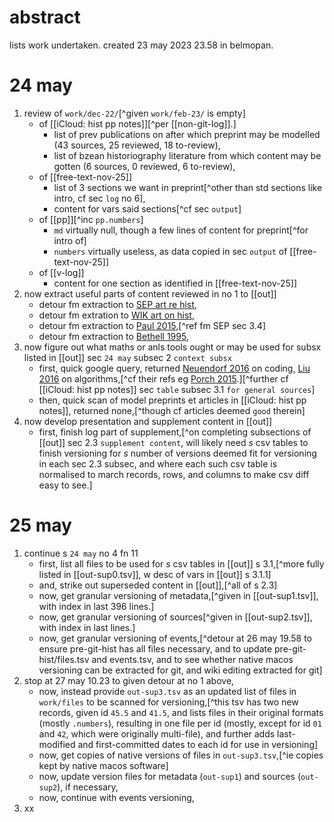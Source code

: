 # abstract

lists work undertaken. created 23 may 2023 23.58 in belmopan.

# 24 may

1. review of `work/dec-22/`[^given `work/feb-23/` is empty]
    - of [[iCloud: hist pp notes]][^per [[non-git-log]].]
        - list of prev publications on after which preprint may be modelled (43 sources, 25 reviewed, 18 to-review),
        - list of bzean historiography literature from which content may be gotten (6 sources, 0 reviewed, 6 to-review),
    - of [[free-text-nov-25]]
        - list of 3 sections we want in preprint[^other than std sections like intro, cf sec `log` no 6],
        - content for vars said sections[^cf sec `output`]
    - of [[pp]][^inc `pp.numbers`]
        - `md` virtually null, though a few lines of content for preprint[^for intro of]
        - `numbers` virtually useless, as data copied in sec `output` of [[free-text-nov-25]]
    - of [[v-log]]
        - content for one section as identified in [[free-text-nov-25]]
2. now extract useful parts of content reviewed in no 1 to [[out]]
    - detour fm extraction to [SEP art re hist](https://plato.stanford.edu/entries/history/),
    - detour fm extration to [WIK art on hist](https://en.wikipedia.org/wiki/Outline_of_history),
    - detour fm extraction to [Paul 2015](https://www.routledge.com/Key-Issues-in-Historical-Theory/Paul/p/book/9781138802735),[^ref fm SEP sec 3.4]
    - detour fm extraction to [Bethell 1995](https://doi.org/10.1017/CHOL9780521395250),
3. now figure out what maths or anls tools ought or may be used for subsx listed in [[out]] sec `24 may` subsec 2 `context subsx`
    - first, quick google query, returned [Neuendorf 2016](https://us.sagepub.com/en-us/nam/the-content-analysis-guidebook/book234078) on coding, [Liu 2016](https://www.tandfonline.com/doi/10.1080/23270012.2016.1214540) on algorithms,[^cf their refs eg [Porch 2015](https://eprints.qut.edu.au/110341/).][^further cf [[iCloud: hist pp notes]] sec `table` subsec 3.1 `for general sources`]
    - then, quick scan of model preprints et articles in [[iCloud: hist pp notes]], returned none,[^though cf articles deemed `good` therein]
4. now develop presentation and supplement content in [[out]]
    - first, finish log part of supplement,[^on completing subsections of [[out]] sec 2.3 `supplement content`, will likely need *s* csv tables to finish versioning for *s* number of versions deemed fit for versioning in each sec 2.3 subsec, and where each such csv table is normalised to march records, rows, and columns to make csv diff easy to see.]

# 25 may

1. continue s `24 may` no 4 fn 11
    - first, list all files to be used for *s* csv tables in [[out]] s 3.1,[^more fully listed in [[out-sup0.tsv]], w desc of vars in [[out]] s 3.1.1]
    - and, strike out superseded content in [[out]],[^all of s 2.3]
    - now, get granular versioning of metadata,[^given in [[out-sup1.tsv]], with index in last 396 lines.]
    - now, get granular versioning of sources[^given in [[out-sup2.tsv]], with index in last lines.]
    - now, get granular versioning of events,[^detour at 26 may 19.58 to ensure pre-git-hist has all files necessary, and to update pre-git-hist/files.tsv and events.tsv, and to see whether native macos versioning can be extracted for git, and wiki editing extracted for git]
2. stop at 27 may 10.23 to given detour at no 1 above,
    - now, instead provide `out-sup3.tsv` as an updated list of files in `work/files` to be scanned for versioning,[^this tsv has two new records, given id `45.5` and `41.5`, and lists files in their original formats (mostly `.numbers`), resulting in one file per id (mostly, except for id `01` and `42`, which were originally multi-file), and further adds last-modified and first-committed dates to each id for use in versioning]
    - now, get copies of native versions of files in `out-sup3.tsv`,[^ie copies kept by native macos software]
    - now, update version files for metadata (`out-sup1`) and sources (`out-sup2`), if necessary,
    - now, continue with events versioning,
3. xx